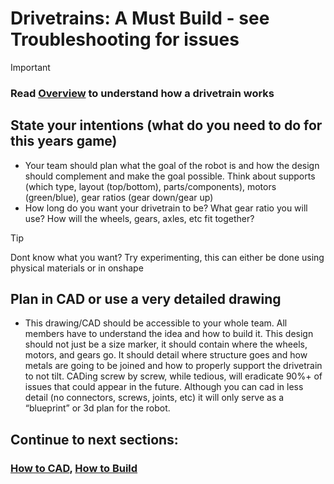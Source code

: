 # Drivetrains: A Must Build - see Troubleshooting for issues 
> [!IMPORTANT]
> ### Read [Overview](Overview.md) to understand how a drivetrain works
## State your intentions (what do you need to do for this years game)
- Your team should plan what the goal of the robot is and how the design should complement and make the goal possible. Think about supports (which type, layout (top/bottom), parts/components), motors (green/blue), gear ratios (gear down/gear up)
-  How long do you want your drivetrain to be? What gear ratio you will use? How will the wheels, gears, axles, etc fit together?
  >[!TIP]
> Dont know what you want? Try experimenting, this can either be done using physical materials or in onshape

## Plan in CAD or use a very detailed drawing
- This drawing/CAD should be accessible to your whole team. All members have to understand the idea and how to build it. This design should not just be a size marker, it should contain where the wheels, motors, and gears go. It should detail where structure goes and how metals are going to be joined and how to properly support the drivetrain to not tilt. CADing screw by screw, while tedious, will eradicate 90%+ of issues that could appear in the future. Although you can cad in less detail (no connectors, screws, joints, etc) it will only serve as a “blueprint” or 3d plan for the robot. 
## Continue to next sections:
### [How to CAD](https://github.com/Arcx23/6199-MS-Robotics-Guide/blob/main/CAD/Basic_Steps.md), [How to Build](Building.md)
